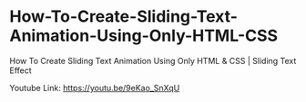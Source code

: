 # How-To-Create-Sliding-Text-Animation-Using-Only-HTML-CSS
How To Create Sliding Text Animation Using Only HTML &amp; CSS | Sliding Text Effect

Youtube Link:
https://youtu.be/9eKao_SnXqU
